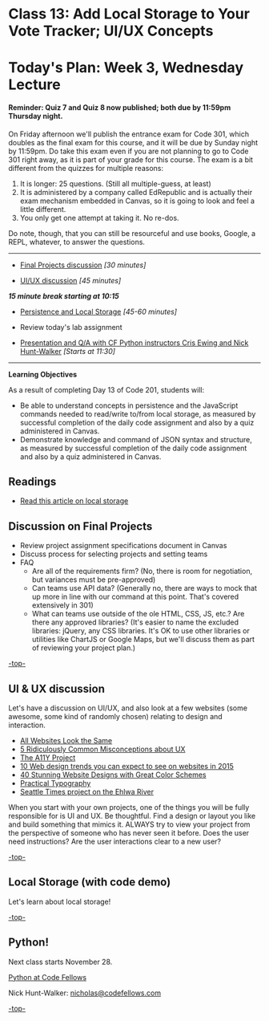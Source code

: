 # Class 13: Add Local Storage to Your Vote Tracker; UI/UX Concepts

<a id="top"></a>
# Today's Plan: Week 3, Wednesday Lecture

#### Reminder: Quiz 7 and Quiz 8 now published; both due by 11:59pm Thursday night.

On Friday afternoon we'll publish the entrance exam for Code 301, which doubles as the final exam for this course, and it will be due by Sunday night by 11:59pm. Do take this exam even if you are not planning to go to Code 301 right away, as it is part of your grade for this course. The exam is a bit different from the quizzes for multiple reasons:

1. It is longer: 25 questions. (Still all multiple-guess, at least)
2. It is administered by a company called EdRepublic and is actually their exam mechanism embedded in Canvas, so it is going to look and feel a little different.
3. You only get one attempt at taking it. No re-dos.

Do note, though, that you can still be resourceful and use books, Google, a REPL, whatever, to answer the questions.

---

- [Final Projects discussion](#projects) *[30 minutes]*

- [UI/UX discussion](#uiux) *[45 minutes]*

***15 minute break starting at 10:15***

- [Persistence and Local Storage](#ls) *[45-60 minutes]*

- Review today's lab assignment

- [Presentation and Q/A with CF Python instructors Cris Ewing and Nick Hunt-Walker](#python) *[Starts at 11:30]*

---

**Learning Objectives**

As a result of completing Day 13 of Code 201, students will:

- Be able to understand concepts in persistence and the JavaScript commands needed to read/write to/from local storage, as measured by successful completion of the daily code assignment and also by a quiz administered in Canvas.
- Demonstrate knowledge and command of JSON syntax and structure, as measured by successful completion of the daily code assignment and also by a quiz administered in Canvas.

## Readings

- [Read this article on local storage](http://diveintohtml5.info/storage.html)

<a id="Projects"></a>
## Discussion on Final Projects

- Review project assignment specifications document in Canvas
- Discuss process for selecting projects and setting teams
- FAQ
  - Are all of the requirements firm? (No, there is room for negotiation, but variances must be pre-approved)
  - Can teams use API data? (Generally no, there are ways to mock that up more in line with our command at this point. That's covered extensively in 301)
  - What can teams use outside of the ole HTML, CSS, JS, etc.? Are there any approved libraries? (It's easier to name the excluded libraries: jQuery, any CSS libraries. It's OK to use other libraries or utilities like ChartJS or Google Maps, but we'll discuss them as part of reviewing your project plan.)

[-top-](#top)

<a id="uiux"></a>
## UI & UX discussion

Let's have a discussion on UI/UX, and also look at a few websites (some awesome, some kind of randomly chosen) relating to design and interaction.

- [All Websites Look the Same](http://www.zeldman.com/2015/09/10/all-websites-look-the-same/)
- [5 Ridiculously Common Misconceptions about UX](https://www.sitepoint.com/5-ridiculously-common-misconceptions-about-ux/)
- [The A11Y Project](http://a11yproject.com/)
- [10 Web design trends you can expect to see on websites in 2015](http://thenextweb.com/dd/2015/01/02/10-web-design-trends-can-expect-see-2015/)
- [40 Stunning Website Designs with Great Color Schemes](http://www.onextrapixel.com/2013/10/25/40-stunning-website-designs-with-great-color-schemes/)
- [Practical Typography](http://practicaltypography.com/)
- [Seattle Times project on the Ehlwa River](https://github.com/seattletimes/elwha)

When you start with your own projects, one of the things you will be fully responsible for is UI and UX. Be thoughtful. Find a design or layout you like and build something that mimics it. ALWAYS try to view your project from the perspective of someone who has never seen it before. Does the user need instructions? Are the user interactions clear to a new user?

[-top-](#top)

<a id="ls"></a>
## Local Storage (with code demo)

Let's learn about local storage!

[-top-](#top)

<a id="python"></a>
## Python!

Next class starts November 28.

[Python at Code Fellows](https://www.codefellows.org/courses/code-401/advanced-software-development-in-python/)

Nick Hunt-Walker: nicholas@codefellows.com

[-top-](#top)
